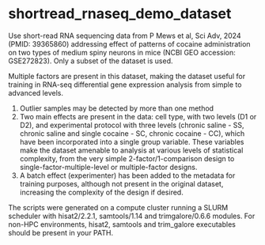 # shortread_rnaseq_demo_dataset
Use short-read RNA sequencing data from P Mews et al, Sci Adv, 2024 (PMID: 39365860) addressing effect of patterns of cocaine administration on two types of medium spiny neurons in mice (NCBI GEO accession: GSE272823). Only a subset of the dataset is used.

Multiple factors are present in this dataset, making the dataset useful for training in RNA-seq differential gene expression analysis from simple to advanced levels.
1. Outlier samples may be detected by more than one method
2. Two main effects are present in the data: cell type, with two levels (D1 or D2), and experimental protocol with three levels (chronic saline - SS, chronic saline and single cocaine - SC, chronic cocaine - CC), which have been incorporated into a single group variable. These variables make the dataset amenable to analysis at various levels of statistical complexity, from the very simple 2-factor/1-comparison design to single-factor-multiple-level or multiple-factor designs.
3. A batch effect (experimenter) has been added to the metadata for training purposes, although not present in the original dataset, increasing the complexity of the design if desired.

The scripts were generated on a compute cluster running a SLURM scheduler with hisat2/2.2.1, samtools/1.14 and trimgalore/0.6.6 modules. For non-HPC environments, hisat2, samtools and trim_galore executables should be present in your PATH.
